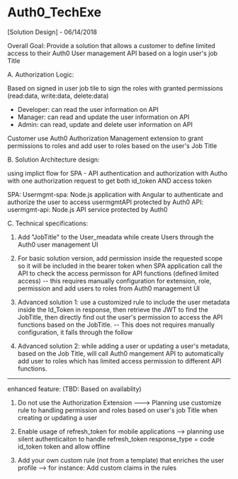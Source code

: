 # Auth0_TechExe


[Solution Design] - 06/14/2018


Overall Goal: Provide a solution that allows a customer to define limited access to their Auth0 User management API based on a login user's job Title

A. Authorization Logic:

Based on signed in user job tile to sign the roles with granted permissions (read:data, write:data, delete:data)

 - Developer: can read the user information on API
 - Manager:   can read and update the user information on API
 - Admin:     can read, update and delete user information on API

Customer use Auth0 Authorization Management extension to grant permissions to roles and add user to roles based on the user's Job Title


B. Solution Architecture design:

using implict flow for SPA - API authentication and authorization with Autho with one authorization request to get both id_token AND access token  

SPA:   Usermgmt-spa:  Node.js application with Angular to authenticate and authorize the user to access usermgmtAPI protected by Auth0 
API:   usermgmt-api:  Node.js API service protected by Auth0


C. Technical specifications:


1. Add "JobTitle" to the User_meadata while create Users through the Auth0 user management UI

2. For basic solution version, add permission inside the requested scope so it will be included in the bearer token when SPA application call the API to check the access permisson for API functions (defined limited access) -- this requires manually configuration for extension, role, permission and add users to roles from Auth0 management UI

3. Advanced solution 1: use a customized rule to include the user metadata inside the Id_Token in response, then retrieve the JWT to find the JobTitle, then   directly find out the user's permission to access the API functions based on the JobTitle. -- This does not requires manually configuration, it falls through the follow

4. Advanced solution 2: while adding a user or updating a user's metadata, based on the Job Title, will call Auth0 mangement API to automatically add user to roles which has limited access permission to different API functions.  

******************************************************

enhanced feature: (TBD: Based on availablity)

1. Do not use the Authorization Extension ---> Planning use customize rule to handling permission and roles based on user's job Title when creating or updating a user 

2. Enable usage of refresh_token for mobile applications --> planning use silent authenticaiton to handle refresh_token  response_type = code id_token token and allow 
    offline

3. Add your own custom rule (not from a template) that enriches the user profile --> for instance: Add custom claims in the rules

